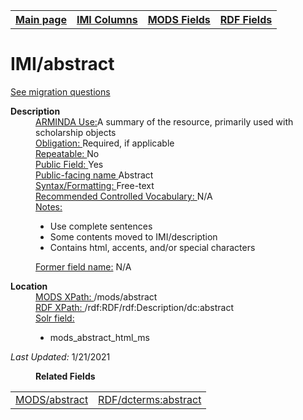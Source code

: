 <!DOCTYPE html>
<html>

<body>
<table style="width:100%">
  <tr>
    <th><a href="index.md">Main page</a></th>
	<th><a href="IMI.md">IMI Columns</a></th>
    <th><a href="MODS.md">MODS Fields</a></th>
    <th><a href="RDF.md">RDF Fields</a></th>
  </tr>
</table>

<h1>IMI/abstract</h1>
<p><a href="migration-questions.md">See migration questions</a></p>
<dl>
  <dt><b>Description</b></dt>
  <dd><ins>ARMINDA Use:</font></ins>A summary of the resource, primarily used with scholarship objects</dd>
  <dd><ins>Obligation: </ins> Required, if applicable</dd>
  <dd><ins>Repeatable: </ins>No</dd>
  <dd><ins>Public Field: </ins>Yes</dd>
  <dd><ins>Public-facing name </ins>Abstract</dd>
  <dd><ins>Syntax/Formatting: </ins>Free-text</dd>
  <dd><ins>Recommended Controlled Vocabulary: </ins>N/A</dd>
  <dd><ins>Notes: </ins>
	<ul>
		<li>Use complete sentences</li>
		<li>Some contents moved to IMI/description</li>
		<li>Contains html, accents, and/or special characters</li>
	</ul>
	</dd>
  <dd><font><ins>Former field name:</ins> N/A</dd>
</dl>
<dl>
    <dt><b>Location</b></dt>
	 <dd> <ins>MODS XPath: </ins>/mods/abstract</dd>
	<dd> <ins>RDF XPath: </ins>/rdf:RDF/rdf:Description/dc:abstract</dd>
	<dd> <ins>Solr field: </ins>
		<ul>	
			<li>mods_abstract_html_ms</li>
		</ul>
	</dd>
</dl>
	<p><i>Last Updated: </i>1/21/2021</p>
</dl>
<dl>
	<dd><b>Related Fields</b></dd>
		<table>
			<td><a href="mods.abstract.md">MODS/abstract</a></td>
			<td><a href="rdf.abstract.md">RDF/dcterms:abstract </a></td>
		</table>
</dl>
</body>
</html>